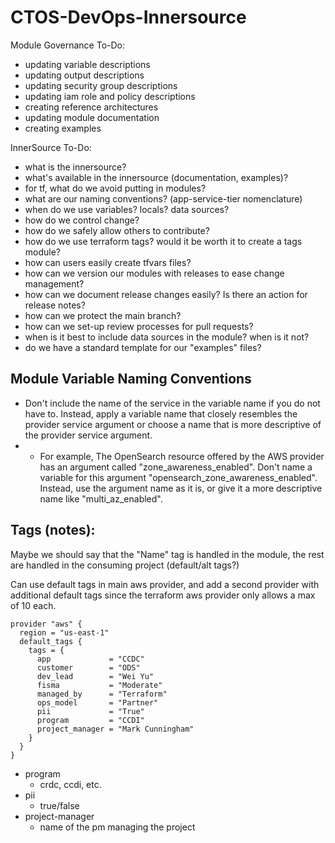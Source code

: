 # CTOS-DevOps-Innersource


Module Governance To-Do:
- updating variable descriptions
- updating output descriptions
- updating security group descriptions
- updating iam role and policy descriptions
- creating reference architectures
- updating module documentation
- creating examples

InnerSource To-Do:
- what is the innersource?
- what's available in the innersource (documentation, examples)?
- for tf, what do we avoid putting in modules?
- what are our naming conventions? (app-service-tier nomenclature)
- when do we use variables? locals? data sources?
- how do we control change? 
- how do we safely allow others to contribute?
- how do we use terraform tags? would it be worth it to create a tags module?
- how can users easily create tfvars files?
- how can we version our modules with releases to ease change management?
- how can we document release changes easily? Is there an action for release notes?
- how can we protect the main branch?
- how can we set-up review processes for pull requests?
- when is it best to include data sources in the module? when is it not?
- do we have a standard template for our "examples" files?


## Module Variable Naming Conventions

- Don't include the name of the service in the variable name if you do not have to. Instead, apply a variable name that closely resembles the provider service argument or choose a name that is more descriptive of the provider service argument. 
- - For example, The OpenSearch resource offered by the AWS provider has an argument called "zone_awareness_enabled". Don't name a variable for this argument "opensearch_zone_awareness_enabled". Instead, use the argument name as it is, or give it a more descriptive name like "multi_az_enabled".

## Tags (notes):

Maybe we should say that the "Name" tag is handled in the module, the rest are handled in the consuming project (default/alt tags?)

Can use default tags in main aws provider, and add a second provider with additional default tags since the terraform aws provider only allows a max of 10 each. 

<pre><code>provider "aws" {
  region = "us-east-1"
  default_tags {
    tags = {
      app             = "CCDC"
      customer        = "ODS"
      dev_lead        = "Wei Yu"
      fisma           = "Moderate"
      managed_by      = "Terraform"
      ops_model       = "Partner"
      pii             = "True"
      program         = "CCDI"
      project_manager = "Mark Cunningham"
    }
  }
}</code></pre>


- program
  - crdc, ccdi, etc.
- pii
  - true/false
- project-manager
  - name of the pm managing the project


